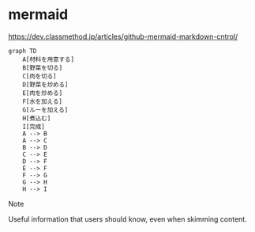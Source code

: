 # mermaid
https://dev.classmethod.jp/articles/github-mermaid-markdown-cntrol/
```mermaid
graph TD
    A[材料を用意する]
    B[野菜を切る]
    C[肉を切る]
    D[野菜を炒める]
    E[肉を炒める]
    F[水を加える]
    G[ルーを加える]
    H[煮込む]
    I[完成]
    A --> B
    A --> C
    B --> D
    C --> E
    D --> F
    E --> F
    F --> G
    G --> H
    H --> I
```

> [!NOTE]
> Useful information that users should know, even when skimming content.

